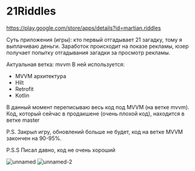 # 21Riddles
https://play.google.com/store/apps/details?id=martian.riddles

Суть приложения (игры): кто первый отгадывает 21 загадку, тому я выплачиваю деньги. Заработок происходит на показе рекламы, юзер получает попытку отгадывания загадки за просмотр рекламы.

Актуальная ветка: mvvm
В ней используется:
- MVVM архитектура
- Hilt
- Retrofit
- Kotlin

В данный момент переписываю весь код под MVVM (на ветке mvvm). 
Код, который сейчас в продакшене (очень плохой код), находится в ветке master

P.S. Закрыл игру, обновлений больше не будет, код на ветке MVVM закончен на 90-95%.

P.S.S Писал давно, код не очень хороший

![unnamed](https://user-images.githubusercontent.com/59777806/191038414-d10c5ef1-92e2-4d9d-bd6b-347973f5b388.jpg)
![unnamed-_2_](https://user-images.githubusercontent.com/59777806/191038420-09f6889f-fe8a-4f73-b616-bb565b50f6ea.jpg)

